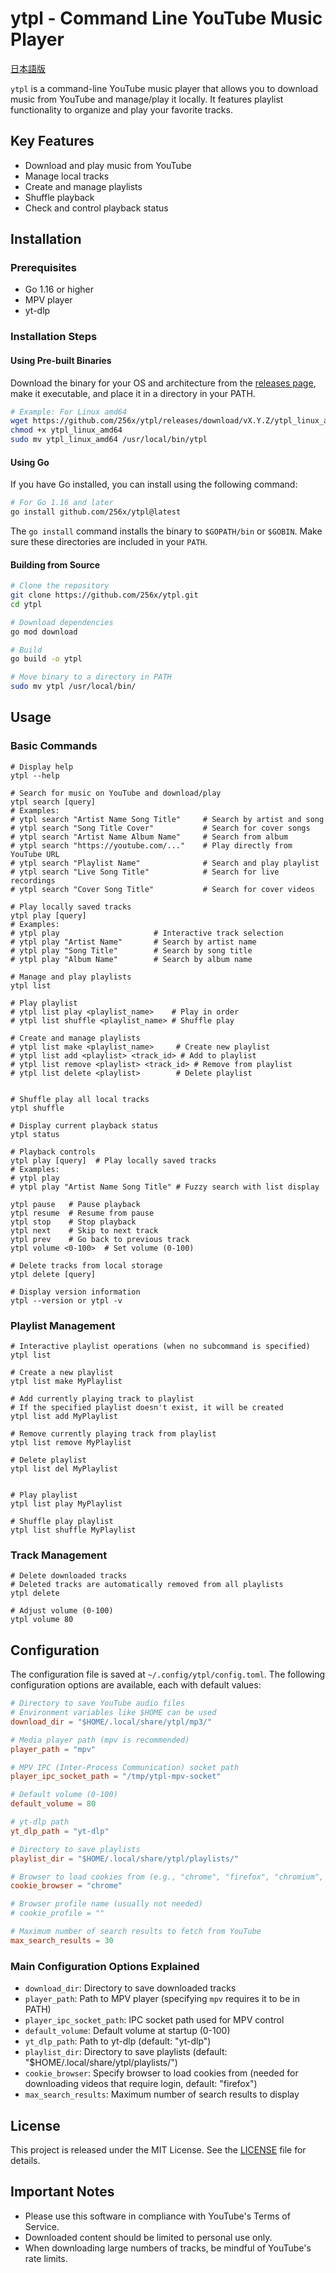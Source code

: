# ytpl - Command Line YouTube Music Player

[日本語版](README_jp.md)

`ytpl` is a command-line YouTube music player that allows you to download music from YouTube and manage/play it locally. It features playlist functionality to organize and play your favorite tracks.

## Key Features

- Download and play music from YouTube
- Manage local tracks
- Create and manage playlists
- Shuffle playback
- Check and control playback status

## Installation

### Prerequisites

- Go 1.16 or higher
- MPV player
- yt-dlp

### Installation Steps

#### Using Pre-built Binaries

Download the binary for your OS and architecture from the [releases page](https://github.com/256x/ytpl/releases), make it executable, and place it in a directory in your PATH.

```bash
# Example: For Linux amd64
wget https://github.com/256x/ytpl/releases/download/vX.Y.Z/ytpl_linux_amd64
chmod +x ytpl_linux_amd64
sudo mv ytpl_linux_amd64 /usr/local/bin/ytpl
```

#### Using Go

If you have Go installed, you can install using the following command:

```bash
# For Go 1.16 and later
go install github.com/256x/ytpl@latest
```

The `go install` command installs the binary to `$GOPATH/bin` or `$GOBIN`. Make sure these directories are included in your `PATH`.

#### Building from Source

```bash
# Clone the repository
git clone https://github.com/256x/ytpl.git
cd ytpl

# Download dependencies
go mod download

# Build
go build -o ytpl

# Move binary to a directory in PATH
sudo mv ytpl /usr/local/bin/
```

## Usage

### Basic Commands

```
# Display help
ytpl --help

# Search for music on YouTube and download/play
ytpl search [query]
# Examples:
# ytpl search "Artist Name Song Title"     # Search by artist and song
# ytpl search "Song Title Cover"           # Search for cover songs
# ytpl search "Artist Name Album Name"     # Search from album
# ytpl search "https://youtube.com/..."    # Play directly from YouTube URL
# ytpl search "Playlist Name"              # Search and play playlist
# ytpl search "Live Song Title"            # Search for live recordings
# ytpl search "Cover Song Title"           # Search for cover videos

# Play locally saved tracks
ytpl play [query]
# Examples:
# ytpl play                     # Interactive track selection
# ytpl play "Artist Name"       # Search by artist name
# ytpl play "Song Title"        # Search by song title
# ytpl play "Album Name"        # Search by album name

# Manage and play playlists
ytpl list

# Play playlist
# ytpl list play <playlist_name>    # Play in order
# ytpl list shuffle <playlist_name> # Shuffle play

# Create and manage playlists
# ytpl list make <playlist_name>     # Create new playlist
# ytpl list add <playlist> <track_id> # Add to playlist
# ytpl list remove <playlist> <track_id> # Remove from playlist
# ytpl list delete <playlist>        # Delete playlist


# Shuffle play all local tracks
ytpl shuffle

# Display current playback status
ytpl status

# Playback controls
ytpl play [query]  # Play locally saved tracks
# Examples:
# ytpl play
# ytpl play "Artist Name Song Title" # Fuzzy search with list display

ytpl pause   # Pause playback
ytpl resume  # Resume from pause
ytpl stop    # Stop playback
ytpl next    # Skip to next track
ytpl prev    # Go back to previous track
ytpl volume <0-100>  # Set volume (0-100)

# Delete tracks from local storage
ytpl delete [query]

# Display version information
ytpl --version or ytpl -v
```

### Playlist Management

```
# Interactive playlist operations (when no subcommand is specified)
ytpl list

# Create a new playlist
ytpl list make MyPlaylist

# Add currently playing track to playlist
# If the specified playlist doesn't exist, it will be created
ytpl list add MyPlaylist

# Remove currently playing track from playlist
ytpl list remove MyPlaylist

# Delete playlist
ytpl list del MyPlaylist


# Play playlist
ytpl list play MyPlaylist

# Shuffle play playlist
ytpl list shuffle MyPlaylist
```

### Track Management

```
# Delete downloaded tracks
# Deleted tracks are automatically removed from all playlists
ytpl delete

# Adjust volume (0-100)
ytpl volume 80
```

## Configuration

The configuration file is saved at `~/.config/ytpl/config.toml`. The following configuration options are available, each with default values:

```toml
# Directory to save YouTube audio files
# Environment variables like $HOME can be used
download_dir = "$HOME/.local/share/ytpl/mp3/"

# Media player path (mpv is recommended)
player_path = "mpv"

# MPV IPC (Inter-Process Communication) socket path
player_ipc_socket_path = "/tmp/ytpl-mpv-socket"

# Default volume (0-100)
default_volume = 80

# yt-dlp path
yt_dlp_path = "yt-dlp"

# Directory to save playlists
playlist_dir = "$HOME/.local/share/ytpl/playlists/"

# Browser to load cookies from (e.g., "chrome", "firefox", "chromium", "brave", "edge")
cookie_browser = "chrome"

# Browser profile name (usually not needed)
# cookie_profile = ""

# Maximum number of search results to fetch from YouTube
max_search_results = 30
```

### Main Configuration Options Explained

- `download_dir`: Directory to save downloaded tracks
- `player_path`: Path to MPV player (specifying `mpv` requires it to be in PATH)
- `player_ipc_socket_path`: IPC socket path used for MPV control
- `default_volume`: Default volume at startup (0-100)
- `yt_dlp_path`: Path to yt-dlp (default: "yt-dlp")
- `playlist_dir`: Directory to save playlists (default: "$HOME/.local/share/ytpl/playlists/")
- `cookie_browser`: Specify browser to load cookies from (needed for downloading videos that require login, default: "firefox")
- `max_search_results`: Maximum number of search results to display

## License

This project is released under the MIT License. See the [LICENSE](LICENSE) file for details.

## Important Notes

- Please use this software in compliance with YouTube's Terms of Service.
- Downloaded content should be limited to personal use only.
- When downloading large numbers of tracks, be mindful of YouTube's rate limits.
